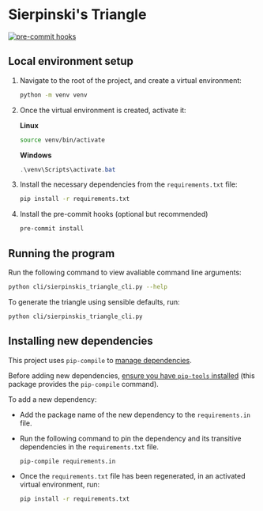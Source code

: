 # Sierpinski's Triangle

[![pre-commit hooks](https://github.com/Sylruilshu/sierpinskis-triangle/actions/workflows/ci.yaml/badge.svg)](https://github.com/Sylruilshu/sierpinskis-triangle/actions/workflows/ci.yaml)

## Local environment setup

1. Navigate to the root of the project, and create a virtual environment:

    ```bash
    python -m venv venv
    ```

2. Once the virtual environment is created, activate it:

    **Linux**

    ```bash
    source venv/bin/activate
    ```

    **Windows**

    ```powershell
    .\venv\Scripts\activate.bat
    ```

3. Install the necessary dependencies from the `requirements.txt` file:

    ```bash
    pip install -r requirements.txt
    ```

4. Install the pre-commit hooks (optional but recommended)

    ```bash
    pre-commit install
    ```

## Running the program

Run the following command to view avaliable command line arguments:
```bash
python cli/sierpinskis_triangle_cli.py --help
```

To generate the triangle using sensible defaults, run:
```bash
python cli/sierpinskis_triangle_cli.py
```

## Installing new dependencies

This project uses `pip-compile` to [manage dependencies](https://youtu.be/LAig6s9Hkj0).

Before adding new dependencies, [ensure you have `pip-tools` installed](https://pypi.org/project/pip-tools/) (this package provides the `pip-compile` command).

To add a new dependency:

-   Add the package name of the new dependency to the `requirements.in` file.
-   Run the following command to pin the dependency and its transitive dependencies in the `requirements.txt` file.

    ```bash
    pip-compile requirements.in
    ```

-   Once the `requirements.txt` file has been regenerated, in an activated virtual environment, run:

    ```bash
    pip install -r requirements.txt